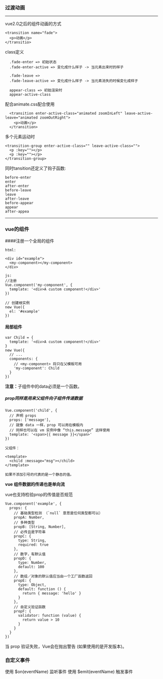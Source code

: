 ### 过渡动画
<hr/>
vue2.0之后的组件动画的方式

    <transition name="fade">
      <p>动画</p>
    </transitio>

class定义

      .fade-enter => 初始状态
      .fade-enter-active => 变化成什么样子 -> 当元素出来时的样子

      .fade-leave => 
      .fade-leave-active => 变化成什么样子 -> 当元素消失的时候变化成样子

      appear-class => 初始渲染时
      appear-active-class 

配合animate.css配合使用

      <transition enter-active-class="animated zoomInLeft" leave-active-leave="animated zoomOutRight">
        <p>动画</p>
      </transition>

多个元素运动时

    <transition-group enter-active-class="" leave-active-class="">
      <p :key=""></p>
      <p :key=""></p>
    </transition-group>

同时tansition还定义了钩子函数:

    before-enter
    enter
    after-enter
    before-leave
    leave
    after-leave
    before-appear
    appear
    after-appea


<hr/>

### vue的组件

####注册一个全局的组件

    html:

    <div id="example">
      <my-component></my-component>
    </div>

    js:
    //注册
    Vue.component('my-component', {
      template: '<div>A custom component!</div>'
    })

    // 创建根实例
    new Vue({
      el: '#example'
    })

#### 局部组件

    var Child = {
      template: '<div>A custom component!</div>'
    }
    new Vue({
      // ...
      components: {
        // <my-component> 将只在父模板可用
        'my-component': Child
      }
    })

<b>注意：</b>子组件中的data必须是一个函数。

##### prop同样是用来父组件向子组件传递数据

    Vue.component('child', {
      // 声明 props
      props: ['message'],
      // 就像 data 一样，prop 可以用在模板内
      // 同样也可以在 vm 实例中像 “this.message” 这样使用
      template: '<span>{{ message }}</span>'
    })

    父组件：

    <template>
      <child :message="msg"></child>
    </template>

    如果不添加引号的代表的是一个静态的值。


<b>vue 组件数据的传递也是单向流</b>


vue也支持检验prop的传值是否规范

    Vue.component('example', {
      props: {
        // 基础类型检测 （`null` 意思是任何类型都可以）
        propA: Number,
        // 多种类型
        propB: [String, Number],
        // 必传且是字符串
        propC: {
          type: String,
          required: true
        },
        // 数字，有默认值
        propD: {
          type: Number,
          default: 100
        },
        // 数组／对象的默认值应当由一个工厂函数返回
        propE: {
          type: Object,
          default: function () {
            return { message: 'hello' }
          }
        },
        // 自定义验证函数
        propF: {
          validator: function (value) {
            return value > 10
          }
        }
      }
    })

当 prop 验证失败，Vue会在抛出警告 (如果使用的是开发版本)。

### 自定义事件

  使用 $on(eventName) 监听事件
  使用 $emit(eventName) 触发事件